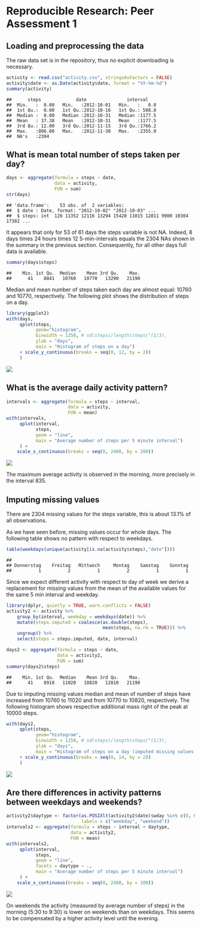 # Reproducible Research: Peer Assessment 1


## Loading and preprocessing the data

The raw data set is in the repository, thus no explicit downloading is necessary.


```r
activity <- read.csv("activity.csv", stringsAsFactors = FALSE)
activity$date <- as.Date(activity$date, format = "%Y-%m-%d")
summary(activity)
```

```
##      steps             date               interval     
##  Min.   :  0.00   Min.   :2012-10-01   Min.   :   0.0  
##  1st Qu.:  0.00   1st Qu.:2012-10-16   1st Qu.: 588.8  
##  Median :  0.00   Median :2012-10-31   Median :1177.5  
##  Mean   : 37.38   Mean   :2012-10-31   Mean   :1177.5  
##  3rd Qu.: 12.00   3rd Qu.:2012-11-15   3rd Qu.:1766.2  
##  Max.   :806.00   Max.   :2012-11-30   Max.   :2355.0  
##  NA's   :2304
```

## What is mean total number of steps taken per day?


```r
days <- aggregate(formula = steps ~ date,
                  data = activity,
                  FUN = sum)
str(days)
```

```
## 'data.frame':	53 obs. of  2 variables:
##  $ date : Date, format: "2012-10-02" "2012-10-03" ...
##  $ steps: int  126 11352 12116 13294 15420 11015 12811 9900 10304 17382 ...
```
It appears that only for 53 of 61 days the steps variable is not NA. Indeed, 8 days times 24 hours times 12 5-min-intervals equals the 2304 NAs shown in the summary in the previous section. Consequently, for all other days full data is available.


```r
summary(days$steps)
```

```
##    Min. 1st Qu.  Median    Mean 3rd Qu.    Max. 
##      41    8841   10760   10770   13290   21190
```

Median and mean number of steps taken each day are almost equal: 10760 and 10770, respectively. The following plot shows the distribution of steps on a day.


```r
library(ggplot2)
with(days, 
     qplot(steps, 
           geom="histogram",
           binwidth = 1250, # sd(steps)/length(steps)^(1/3),
           ylab = "days",
           main = "Histogram of steps on a day")
     + scale_y_continuous(breaks = seq(0, 12, by = 2))
     )
```

![](PA1_template_files/figure-html/unnamed-chunk-4-1.png)<!-- -->

## What is the average daily activity pattern?


```r
intervals <- aggregate(formula = steps ~ interval,
                       data = activity,
                       FUN = mean)
with(intervals,
     qplot(interval,
           steps,
           geom = "line",
           main = "Average number of steps per 5 minute interval")
     ) + 
    scale_x_continuous(breaks = seq(0, 2400, by = 200))
```

![](PA1_template_files/figure-html/unnamed-chunk-5-1.png)<!-- -->

The maximum average activity is observed in the morning, more precisely in the interval 835.

## Imputing missing values

There are 2304 missing values for the steps variable, this is about 13.1% of all observations.

As we have seen before, missing values occur for whole days. The following table shows no pattern with respect to weekdays.

```r
table(weekdays(unique(activity[is.na(activity$steps),"date"])))
```

```
## 
## Donnerstag    Freitag   Mittwoch     Montag    Samstag    Sonntag 
##          1          2          1          2          1          1
```

Since we expect different activity with respect to day of week we derive a replacement for missing values from the mean of the available values for the same 5 min interval and weekday.


```r
library(dplyr, quietly = TRUE, warn.conflicts = FALSE)
activity2 <- activity %>%
    group_by(interval, weekday = weekdays(date)) %>%
    mutate(steps.imputed = coalesce(as.double(steps), 
                                    mean(steps, na.rm = TRUE))) %>%
    ungroup() %>%
    select(steps = steps.imputed, date, interval)

days2 <- aggregate(formula = steps ~ date,
                   data = activity2,
                   FUN = sum)
summary(days2$steps)
```

```
##    Min. 1st Qu.  Median    Mean 3rd Qu.    Max. 
##      41    8918   11020   10820   12810   21190
```

Due to imputing missing values median and mean of number of steps have increased from 10760 to 11020 and from 10770 to 10820, respectively. The following histogram shows respective additional mass right of the peak at 10000 steps.


```r
with(days2, 
     qplot(steps, 
           geom="histogram",
           binwidth = 1250, # sd(steps)/length(steps)^(1/3),
           ylab = "days",
           main = "Histogram of steps on a day (imputed missing values)")
     + scale_y_continuous(breaks = seq(0, 14, by = 2))
     )
```

![](PA1_template_files/figure-html/unnamed-chunk-8-1.png)<!-- -->


## Are there differences in activity patterns between weekdays and weekends?


```r
activity2$daytype <- factor(as.POSIXlt(activity2$date)$wday %in% c(0, 6),
                            labels = c("weekday", "weekend"))
intervals2 <- aggregate(formula = steps ~ interval + daytype,
                        data = activity2,
                        FUN = mean)
with(intervals2,
     qplot(interval,
           steps,
           geom = "line",
           facets = daytype ~ .,
           main = "Average number of steps per 5 minute interval")
     ) + 
    scale_x_continuous(breaks = seq(0, 2400, by = 200))
```

![](PA1_template_files/figure-html/unnamed-chunk-9-1.png)<!-- -->

On weekends the activity (measured by average number of steps) in the morning (5:30 to 9:30) is lower on weekends than on weekdays. This seems to be compensated by a higher activity level until the evening.
